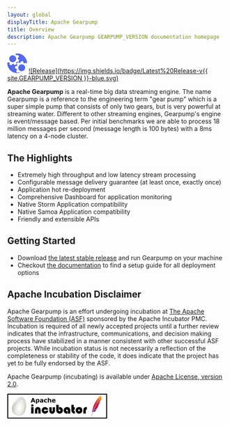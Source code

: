 ```yaml
---
layout: global
displayTitle: Apache Gearpump
title: Overview 
description: Apache Gearpump GEARPUMP_VERSION documentation homepage
---
```


![gearpump-logo](/favicon.ico) 
[![Release](https://img.shields.io/badge/Latest%20Release-v{{ site.GEARPUMP_VERSION }}-blue.svg)](http://www.gearpump.io/downloads.html) 

**Apache Gearpump** is a real-time big data streaming engine. The name Gearpump is a reference to the engineering term "gear pump" which is a super simple pump that consists of only two gears, but is very powerful at streaming water. Different to other streaming engines, Gearpump's engine is event/message based. Per initial benchmarks we are able to process 18 million messages per second (message length is 100 bytes) with a 8ms latency on a 4-node cluster. 


## The Highlights

* Extremely high throughput and low latency stream processing
* Configurable message delivery guarantee (at least once, exactly once)
* Application hot re-deployment
* Comprehensive Dashboard for application monitoring
* Native Storm Application compatibility
* Native Samoa Application compatibility
* Friendly and extensible APIs

## Getting Started

* Download [the latest stable release](downloads.html) and run Gearpump on your machine
* Checkout [the documentation](releases/latest/index.html) to find a setup guide for all deployment options

## Apache Incubation Disclaimer
Apache Gearpump is an effort undergoing incubation at [The Apache Software Foundation (ASF)](http://www.apache.org/) sponsored by the Apache Incubator PMC. Incubation is required of all newly accepted projects until a further review indicates that the infrastructure, communications, and decision making process have stabilized in a manner consistent with other successful ASF projects. While incubation status is not necessarily a reflection of the completeness or stability of the code, it does indicate that the project has yet to be fully endorsed by the ASF.

Apache Gearpump (incubating) is available under [Apache License, version 2.0](http://www.apache.org/licenses/LICENSE-2.0).

![incubator-logo](/img/incubator-logo.png)
